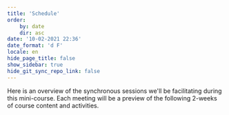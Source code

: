 ```yaml
---
title: 'Schedule'
order:
    by: date
    dir: asc
date: '10-02-2021 22:36'
date_format: 'd F'
locale: en
hide_page_title: false
show_sidebar: true
hide_git_sync_repo_link: false
---
```


Here is an overview of the synchronous sessions we'll be facilitating during this mini-course. Each meeting will be a preview of the following 2-weeks of course content and activities.
